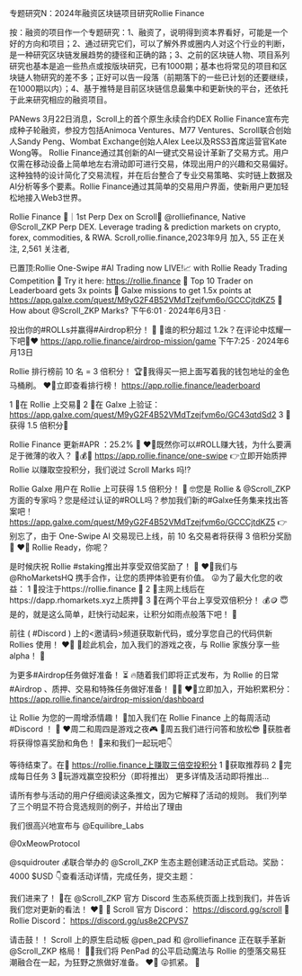 专题研究N：2024年融资区块链项目研究Rollie Finance


按：融资的项目作一个专题研究：1、融资了，说明得到资本界看好，可能是一个好的方向和项目；2、通过研究它们，可以了解外界或圈内人对这个行业的判断，是一种研究区块链发展趋势的捷径和正确的路；3、之前的区块链人物、项目系列研究也基本是追一些热点或按版块研究，已有1000期；基本也将常见的项目和区块链人物研究的差不多；正好可以告一段落（前期落下的一些已计划的还要继续，在1000期以内）；4、基于推特是目前区块链信息最集中和更新快的平台，还依托于此来研究相应的融资项目。

PANews 3月22日消息，Scroll上的首个原生永续合约DEX Rollie Finance宣布完成种子轮融资，参投方包括Animoca Ventures、M77 Ventures、Scroll联合创始人Sandy Peng、Wombat Exchange创始人Alex Lee以及RSS3首席运营官Kate Wong等。
Rollie Finance通过其创新的AI一键式交易设计革新了交易方式。用户仅需在移动设备上简单地左右滑动即可进行交易，体现出用户的兴趣和交易偏好。这种独特的设计简化了交易流程，并在后台整合了专业交易策略、实时链上数据及AI分析等多个要素。Rollie Finance通过其简单的交易用户界面，使新用户更加轻松地接入Web3世界。

Rollie Finance 🧻｜1st Perp Dex on Scroll📜
@rolliefinance,
Native 
@Scroll_ZKP
 Perp DEX. Leverage trading & prediction markets on crypto, forex, commodities, & RWA.
Scroll,rollie.finance,2023年9月 加入,
55 正在关注,
2,561 关注者,


已置顶:Rollie One-Swipe #AI Trading now LIVE!📈 with Rollie Ready Trading Competition
🤑 Try it here: https://rollie.finance
🎡 Top 10 Trader on Leaderboard gets 3x points
🎢 Galxe missions to get 1.5x points at https://app.galxe.com/quest/M9yG2F4B52VMdTzejfvm6o/GCCCjtdKZ5
👀 How about 
@Scroll_ZKP
 Marks?
下午6:01 · 2024年6月3日
·

投出你的#ROLLs并赢得#Airdrop积分！ 🤑
👀谁的积分超过 1.2k？在评论中炫耀一下吧💚❤️
https://app.rollie.finance/airdrop-mission/game
下午7:25 · 2024年6月13日

Rollie 排行榜前 10 名 = 3 倍积分！
🏆🚽我得买一把上面写着我的钱包地址的金色马桶刷。
❤️💚立即查看排行榜！
https://app.rollie.finance/leaderboard

1 ⃣在 Rollie 上交易💸
2 ⃣在 Galxe 上验证： https://app.galxe.com/quest/M9yG2F4B52VMdTzejfvm6o/GC43qtdSd2
3 ⃣获得 1.5 倍积分🌟

Rollie Finance 更新#APR ：25.2% 🚀
❤️💚既然你可以#ROLL赚大钱，为什么要满足于微薄的收入？ 🤑💰💲
https://app.rollie.finance/one-swipe
👉立即开始质押 Rollie 以赚取空投积分，我们说过 Scroll Marks 吗⁉️

Rollie Galxe 用户在 Rollie 上可获得 1.5 倍积分！ 🌟
🤓您是 Rollie & 
@Scroll_ZKP
方面的专家吗？您是经过认证的#ROLL吗？参加我们新的#Galxe任务集来找出答案吧！
https://app.galxe.com/quest/M9yG2F4B52VMdTzejfvm6o/GCCCjtdKZ5
👉别忘了，由于 One-Swipe AI 交易现已上线，前 10 名交易者将获得 3 倍积分奖励🏅
❤️💚 Rollie Ready，你呢？

是时候庆祝 Rollie #staking推出并享受双倍奖励了！ 🎉
❤️💚我们与
@RhoMarketsHQ
携手合作，让您的质押体验更有价值。 😜为了最大化您的收益：
1 ⃣投注于https://rollie.finance 🧻
2 ⃣主网上线后在https://dapp.rhomarkets.xyz上质押🔸
3 ⃣在两个平台上享受双倍积分！ 💰🪙
😇是的，就是这么简单，赶快行动起来，让积分如雨点般落下吧！ 🤩

前往 ( #Discord ) 上的<邀请码>频道获取新代码，或分享您自己的代码供新 Rollies 使用！ ❤️💚
🥰趁此机会，加入我们的游戏之夜，与 Rollie 家族分享一些 alpha！ 🤫

为更多#Airdrop任务做好准备！ ⏳
🔥随着我们即将正式发布，为 Rollie 的日常#Airdrop 、质押、交易和特殊任务做好准备！ 🫵💯
❤️💚立即加入，开始积累积分：
https://app.rollie.finance/airdrop-mission/dashboard

让 Rollie 为您的一周增添情趣！ 🧻加入我们在 Rollie Finance 上的每周活动#Discord ！ 🎲 
❤️周二和周四是游戏之夜🎮
💚周五我们进行问答和放松😎 
🥳获胜者将获得惊喜奖励和角色！
🙌来和我们一起玩吧👇

等待结束了。在🔗 https://rollie.finance上赚取三倍空投积分
1 ⃣获取推荐码
2 ⃣完成每日任务
3 ⃣玩游戏赢空投积分（即将推出）
更多详情及活动即将推出...

请所有参与活动的用户仔细阅读这条推文，因为它解释了活动的规则。
我们列举了三个明显不符合竞选规则的例子，并给出了理由

我们很高兴地宣布与
@Equilibre_Labs
 
@0xMeowProtocol
 
@squidrouter
💰联合举办的
@Scroll_ZKP
生态主题创建活动正式启动。奖励：4000 $USD
👇查看活动详情，完成任务，提交主题：

我们进来了！
🔎在
@Scroll_ZKP
官方 Discord 生态系统页面上找到我们，并告诉我们您对更新的看法！ ❤️🧻
📜 Scroll 官方 Discord： https://discord.gg/scroll
💚 Rollie Discord： https://discord.gg/us8e2CPVS7

请击鼓！！
Scroll 上的原生启动板
@pen_pad
和
@rolliefinance
正在联手革新
@Scroll_ZKP
格局！ 🚨🔥我们将 PenPad 的公平启动魔法与 Rollie 的堕落交易狂潮融合在一起，为狂野之旅做好准备。 ❤🤩
😜抓紧。 🚀